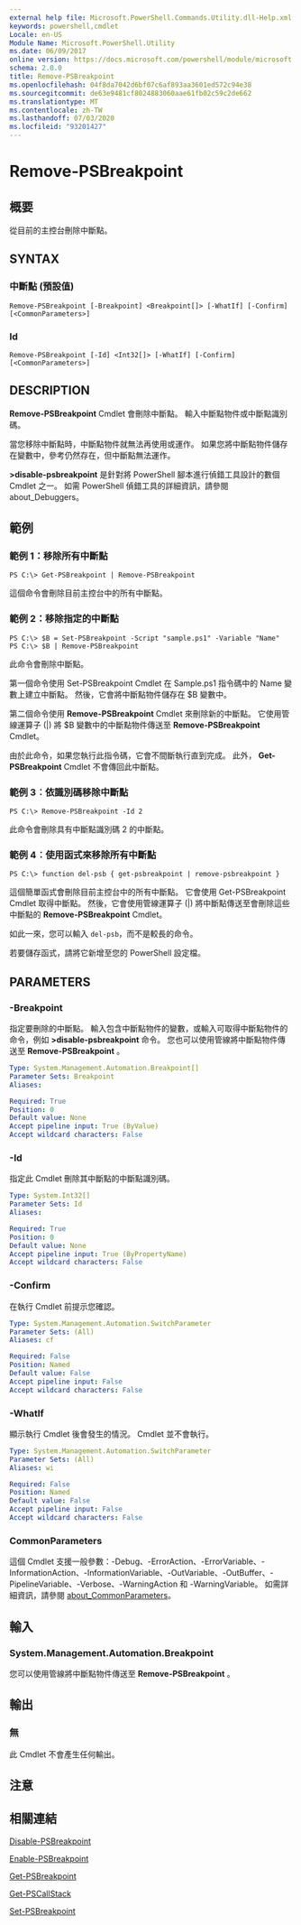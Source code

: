```yaml
---
external help file: Microsoft.PowerShell.Commands.Utility.dll-Help.xml
keywords: powershell,cmdlet
Locale: en-US
Module Name: Microsoft.PowerShell.Utility
ms.date: 06/09/2017
online version: https://docs.microsoft.com/powershell/module/microsoft.powershell.utility/remove-psbreakpoint?view=powershell-7&WT.mc_id=ps-gethelp
schema: 2.0.0
title: Remove-PSBreakpoint
ms.openlocfilehash: 04f8da7042d6bf07c6af893aa3601ed572c94e38
ms.sourcegitcommit: de63e9481cf8024883060aae61fb02c59c2de662
ms.translationtype: MT
ms.contentlocale: zh-TW
ms.lasthandoff: 07/03/2020
ms.locfileid: "93201427"
---
```

# Remove-PSBreakpoint

## 概要
從目前的主控台刪除中斷點。

## SYNTAX

### 中斷點 (預設值)

```
Remove-PSBreakpoint [-Breakpoint] <Breakpoint[]> [-WhatIf] [-Confirm] [<CommonParameters>]
```

### Id

```
Remove-PSBreakpoint [-Id] <Int32[]> [-WhatIf] [-Confirm] [<CommonParameters>]
```

## DESCRIPTION
**Remove-PSBreakpoint** Cmdlet 會刪除中斷點。
輸入中斷點物件或中斷點識別碼。

當您移除中斷點時，中斷點物件就無法再使用或運作。
如果您將中斷點物件儲存在變數中，參考仍然存在，但中斷點無法運作。

**>disable-psbreakpoint** 是針對將 PowerShell 腳本進行偵錯工具設計的數個 Cmdlet 之一。
如需 PowerShell 偵錯工具的詳細資訊，請參閱 about_Debuggers。

## 範例

### 範例 1：移除所有中斷點

```
PS C:\> Get-PSBreakpoint | Remove-PSBreakpoint
```

這個命令會刪除目前主控台中的所有中斷點。

### 範例 2：移除指定的中斷點

```
PS C:\> $B = Set-PSBreakpoint -Script "sample.ps1" -Variable "Name"
PS C:\> $B | Remove-PSBreakpoint
```

此命令會刪除中斷點。

第一個命令使用 Set-PSBreakpoint Cmdlet 在 Sample.ps1 指令碼中的 Name 變數上建立中斷點。
然後，它會將中斷點物件儲存在 $B 變數中。

第二個命令使用 **Remove-PSBreakpoint** Cmdlet 來刪除新的中斷點。
它使用管線運算子 (|) 將 $B 變數中的中斷點物件傳送至 **Remove-PSBreakpoint** Cmdlet。

由於此命令，如果您執行此指令碼，它會不間斷執行直到完成。
此外， **Get-PSBreakpoint** Cmdlet 不會傳回此中斷點。

### 範例 3︰依識別碼移除中斷點

```
PS C:\> Remove-PSBreakpoint -Id 2
```

此命令會刪除具有中斷點識別碼 2 的中斷點。

### 範例 4︰使用函式來移除所有中斷點

```
PS C:\> function del-psb { get-psbreakpoint | remove-psbreakpoint }
```

這個簡單函式會刪除目前主控台中的所有中斷點。
它會使用 Get-PSBreakpoint Cmdlet 取得中斷點。
然後，它會使用管線運算子 (|) 將中斷點傳送至會刪除這些中斷點的 **Remove-PSBreakpoint** Cmdlet。

如此一來，您可以輸入 `del-psb`，而不是較長的命令。

若要儲存函式，請將它新增至您的 PowerShell 設定檔。

## PARAMETERS

### -Breakpoint
指定要刪除的中斷點。
輸入包含中斷點物件的變數，或輸入可取得中斷點物件的命令，例如 **>disable-psbreakpoint** 命令。
您也可以使用管線將中斷點物件傳送至 **Remove-PSBreakpoint** 。

```yaml
Type: System.Management.Automation.Breakpoint[]
Parameter Sets: Breakpoint
Aliases:

Required: True
Position: 0
Default value: None
Accept pipeline input: True (ByValue)
Accept wildcard characters: False
```

### -Id
指定此 Cmdlet 刪除其中斷點的中斷點識別碼。

```yaml
Type: System.Int32[]
Parameter Sets: Id
Aliases:

Required: True
Position: 0
Default value: None
Accept pipeline input: True (ByPropertyName)
Accept wildcard characters: False
```

### -Confirm
在執行 Cmdlet 前提示您確認。

```yaml
Type: System.Management.Automation.SwitchParameter
Parameter Sets: (All)
Aliases: cf

Required: False
Position: Named
Default value: False
Accept pipeline input: False
Accept wildcard characters: False
```

### -WhatIf
顯示執行 Cmdlet 後會發生的情況。
Cmdlet 並不會執行。

```yaml
Type: System.Management.Automation.SwitchParameter
Parameter Sets: (All)
Aliases: wi

Required: False
Position: Named
Default value: False
Accept pipeline input: False
Accept wildcard characters: False
```

### CommonParameters
這個 Cmdlet 支援一般參數：-Debug、-ErrorAction、-ErrorVariable、-InformationAction、-InformationVariable、-OutVariable、-OutBuffer、-PipelineVariable、-Verbose、-WarningAction 和 -WarningVariable。 如需詳細資訊，請參閱 [about_CommonParameters](https://go.microsoft.com/fwlink/?LinkID=113216)。

## 輸入

### System.Management.Automation.Breakpoint
您可以使用管線將中斷點物件傳送至 **Remove-PSBreakpoint** 。

## 輸出

### 無
此 Cmdlet 不會產生任何輸出。

## 注意

## 相關連結

[Disable-PSBreakpoint](Disable-PSBreakpoint.md)

[Enable-PSBreakpoint](Enable-PSBreakpoint.md)

[Get-PSBreakpoint](Get-PSBreakpoint.md)

[Get-PSCallStack](Get-PSCallStack.md)

[Set-PSBreakpoint](Set-PSBreakpoint.md)
